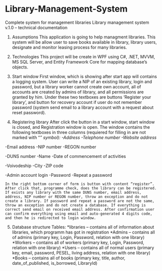 # Library-Management-System
Complete system for management libraries
Library management system v.1.0 – technical documentation

1. Assumptions
	This application is going to help managment libraries. This system will be allow user to save books available in library, library users, designate and monitor leasing process for many libraries.

2. Technologies
	This project will be create in WPF using C#, .NET, MVVM, MS SQL Server, and Entity Framework Core for mapping database’s objects.

3. Start window
	First window, which is showing after start app will contains a logging system. User can write a NIP of an existing library, login and password, but a library worker cannot create own account, all of accounts are created by admins of library, and all permissions are granted by him. Under these two textboxes are buttons ‘Register your library’, and button for recovery account if user do not remember password (system send email to a library account with a request about reset password).

4. Registering library
	After click the button in a start window, start window is closed, and Registration window is open. The window contains the following textboxes in three columns (requiered for filling in are not marked with “*” symbol):
-Address
-Telephone number
-Website address*

-Email address
-NIP number
-REGON number

-DUNS number
-Name
-Date of commencement of activities

-Voivodeship
-City
-ZIP code

-Admin account login
-Password
-Repeat a password

	In the right bottom corner of form is button with content “register”. After click that, programme check, does the library can be registered. If exists any library with the same DUNS number, email address, address, NIP number or REGON number, throw an exception and do not create a library. If password and repeat a password are not the same, throw an exception and do not create a database. If everything is correct send email on received email address. After confirmation user can confirm everything using email and auto-generated 4 digits code, and then he is redirected to login window.

5. Database structure
	Tables:
*libraries – contains all of information about libraries, which programm has got in registration
*Admins – contains all of admins (primary key, Login, Password, relation with one library)
*Workers – contains all of workers (primary key, Login, Password, relation with one library)
*Users – contains all of normal users (primary key, email, password, PESEL, living address, relation with one library)
*Books – contains all of books (primary key, title, author, date_of_published, is_borrowed, LibraryId)
